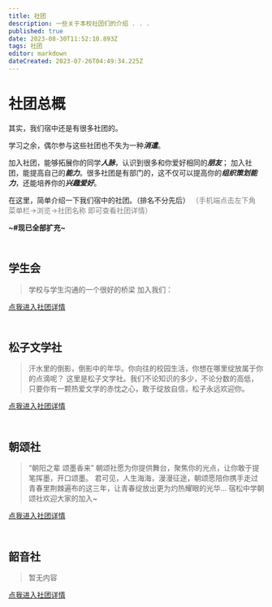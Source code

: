 ```yaml
---
title: 社团
description: 一些关于本校社团们的介绍 . . .
published: true
date: 2023-08-30T11:52:10.893Z
tags: 社团
editor: markdown
dateCreated: 2023-07-26T04:49:34.225Z
---
```


# 社团总概
其实，我们宿中还是有很多社团的。

学习之余，偶尔参与这些社团也不失为一种<font face=楷体>***消遣***</font>。

加入社团，能够拓展你的同学<font face=楷体>***人脉***</font>，认识到很多和你爱好相同的<font face=楷体>***朋友***</font>；
加入社团，能提高自己的<font face=楷体>***能力***</font>。很多社团是有部门的，这不仅可以提高你的<font face=楷体>***组织策划能力***</font>，还能培养你的<font face=楷体>***兴趣爱好***</font>。

在这里，简单介绍一下我们宿中的社团。（排名不分先后）
<font color=gray>（手机端点击左下角 菜单栏→浏览→社团名称 即可查看社团详情）</font>

**~#现已全部扩充~**
## <br>学生会
> 学校与学生沟通的一个很好的桥梁
加入我们：

[点我进入社团详情](https://sszx.wiki/zh/home/社团/学生会)
## <br>松子文学社
>汗水里的倒影，倒影中的年华。你向往的校园生活，你想在哪里绽放属于你的点滴呢？
这里是松子文学社。我们不论知识的多少，不论分数的高低，只要你有一颗热爱文学的赤忱之心，敢于绽放自信，松子永远欢迎你。

[点我进入社团详情](https://sszx.wiki/zh/home/社团/松子文学社)
## <br>朝颂社
>“朝阳之辈 颂墨香来”
朝颂社愿为你提供舞台，聚焦你的光点，让你敢于提笔挥墨，开口颂墨。
君可见，人生海海，漫漫征途，朝颂愿陪你携手走过青春里荆棘遍布的这三年，让青春绽放出更为灼热耀眼的光华...
宿松中学朝颂社欢迎大家的加入~

[点我进入社团详情](https://sszx.wiki/zh/home/社团/朝颂社)
## <br>韶音社
>暂无内容

[点我进入社团详情](https://sszx.wiki/zh/home/社团/韶音社)

